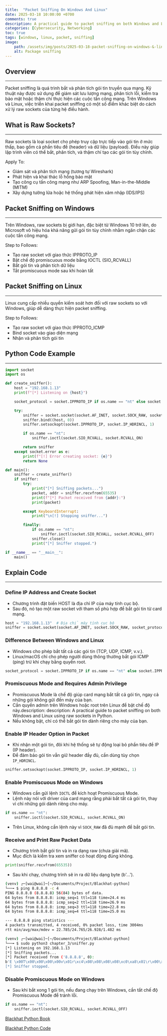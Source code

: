 ```yaml
---
title:  "Packet Sniffing On Windows And Linux"
date: 2025-03-18 10:00:00 +0700
comments: true
description: A practical guide to packet sniffing on both Windows and Linux using raw sockets in Python.
categories: [Cybersecurity, Networking]
toc: true
tags: [windows, linux, packet, sniffing]
image:
    path: /assets/img/posts/2025-03-18-packet-sniffing-on-windows-&-linux/packet_sniffing.png
    alt: Package sniffing
---
```


## Overview
---
Packet sniffing là quá trình bắt và phân tích gói tin truyền qua mạng. Kỹ thuật này được sử dụng để giám sát lưu lượng mạng, phân tích lỗi, kiểm tra bảo mật hoặc thậm chí thực hiện các cuộc tấn công mạng. Trên Windows và Linux, việc triển khai packet sniffing có một số điểm khác biệt do cách xử lý raw sockets của từng hệ điều hành.

## What is Raw Sockets?
---
Raw sockets là loại socket cho phép truy cập trực tiếp vào gói tin ở mức thấp, bao gồm cả phần tiêu đề (header) và dữ liệu (payload). Điều này giúp lập trình viên có thể bắt, phân tích, và thậm chí tạo các gói tin tùy chỉnh.

Apply To:
* Giám sát và phân tích mạng (tương tự Wireshark)
* Phát hiện và khai thác lỗ hổng bảo mật
* Tạo công cụ tấn công mạng như ARP Spoofing, Man-in-the-Middle (MITM)
* Xây dựng tường lửa hoặc hệ thống phát hiện xâm nhập (IDS/IPS)

## Packet Sniffing on Windows
---
Trên Windows, raw sockets bị giới hạn, đặc biệt từ Windows 10 trở lên, do Microsoft vô hiệu hóa khả năng gửi gói tin tùy chỉnh nhằm ngăn chặn các cuộc tấn công mạng.

Step to Follows:
* Tạo raw socket với giao thức IPPROTO_IP
* Bật chế độ promiscuous mode bằng IOCTL (SIO_RCVALL)
* Bắt gói tin và phân tích dữ liệu
* Tắt promiscuous mode sau khi hoàn tất

## Packet Sniffing on Linux
---
Linux cung cấp nhiều quyền kiểm soát hơn đối với raw sockets so với Windows, giúp dễ dàng thực hiện packet sniffing.

Step to Follows:
* Tạo raw socket với giao thức IPPROTO_ICMP
* Bind socket vào giao diện mạng
* Nhận và phân tích gói tin

## Python Code Example
---
```python
import socket
import os

def create_sniffer():
    host = "192.168.1.13"
    print(f"[*] Listening on {host}")

    socket_protocol = socket.IPPROTO_IP if os.name == "nt" else socket.IPPROTO_ICMP

    try:
        sniffer = socket.socket(socket.AF_INET, socket.SOCK_RAW, socket_protocol)
        sniffer.bind((host, 0))
        sniffer.setsockopt(socket.IPPROTO_IP, socket.IP_HDRINCL, 1)

        if os.name == "nt":
            sniffer.ioctl(socket.SIO_RCVALL, socket.RCVALL_ON)

        return sniffer
    except socket.error as e:
        print(f"[!] Error creating socket: {e}")
        return None

def main():
    sniffer = create_sniffer()
    if sniffer:
        try:
            print("[*] Sniffing packets...")
            packet, addr = sniffer.recvfrom(65535)
            print(f"[*] Packet received from {addr}:")
            print(packet)

        except KeyboardInterrupt:
            print("\n[!] Stopping sniffer...")

        finally:
            if os.name == "nt":
                sniffer.ioctl(socket.SIO_RCVALL, socket.RCVALL_OFF)
            sniffer.close()
            print("[*] Sniffer stopped.")

if __name__ == "__main__":
    main()
```

## Explain Code
---
### Define IP Address and Create Socket
* Chương trình đặt biến HOST là địa chỉ IP của máy tính cục bộ.
* Sau đó, nó tạo một raw socket với tham số phù hợp để bắt gói tin từ card mạng.

```python
host = "192.168.1.13"  # Địa chỉ máy tính cục bộ
sniffer = socket.socket(socket.AF_INET, socket.SOCK_RAW, socket_protocol)
```

### Difference Between Windows and Linux
* Windows cho phép bắt tất cả các gói tin (TCP, UDP, ICMP, v.v.).
* Linux/macOS chỉ cho phép người dùng thông thường bắt gói ICMP (ping) trừ khi chạy bằng quyền root.

```python
socket_protocol = socket.IPPROTO_IP if os.name == "nt" else socket.IPPROTO_ICMP
```

### Promiscuous Mode and Requires Admin Privilege
* Promiscuous Mode là chế độ giúp card mạng bắt tất cả gói tin, ngay cả những gói không gửi đến máy của bạn.
* Cần quyền admin trên Windows hoặc root trên Linux để bật chế độ này.description: description: A practical guide to packet sniffing on both Windows and Linux using raw sockets in Python.
* Nếu không bật, chỉ có thể bắt gói tin dành riêng cho máy của bạn.

### Enable IP Header Option in Packet
* Khi nhận một gói tin, đôi khi hệ thống sẽ tự động loại bỏ phần tiêu đề IP (IP header).
* Để đảm bảo gói tin vẫn giữ header đầy đủ, cần dùng tùy chọn `IP_HDRINCL`.

```python
sniffer.setsockopt(socket.IPPROTO_IP, socket.IP_HDRINCL, 1)
```

### Enable Promiscuous Mode on Windows
* Windows cần gửi lệnh `IOCTL` để kích hoạt Promiscuous Mode.
* Lệnh này nói với driver của card mạng rằng phải bắt tất cả gói tin, thay vì chỉ những gói dành riêng cho máy.

```python
if os.name == "nt":
    sniffer.ioctl(socket.SIO_RCVALL, socket.RCVALL_ON)
```

* Trên Linux, không cần lệnh này vì `SOCK_RAW` đã đủ mạnh để bắt gói tin.

### Receive and Print Raw Packet Data
* Chương trình bắt gói tin và in ra dạng raw (chưa giải mã).
* Mục đích là kiểm tra xem sniffer có hoạt động đúng không.

```python
print(sniffer.recvfrom(65535))
```

* Sau khi chạy, chương trình sẽ in ra dữ liệu dạng byte (b'...').

```bash
(venv) ┌─[wai@wai]─[~/Documents/Project/Blackhat-python]
└──╼ $ ping 8.8.8.8 -c 4
PING 8.8.8.8 (8.8.8.8) 56(84) bytes of data.
64 bytes from 8.8.8.8: icmp_seq=1 ttl=118 time=24.4 ms
64 bytes from 8.8.8.8: icmp_seq=2 ttl=118 time=26.9 ms
64 bytes from 8.8.8.8: icmp_seq=3 ttl=118 time=22.8 ms
64 bytes from 8.8.8.8: icmp_seq=4 ttl=118 time=25.0 ms

--- 8.8.8.8 ping statistics ---
4 packets transmitted, 4 received, 0% packet loss, time 3004ms
rtt min/avg/max/mdev = 22.785/24.765/26.928/1.482 ms
```

```bash
(venv) ┌─[wai@wai]─[~/Documents/Project/Blackhat-python]
└──╼ $ sudo python3 chapter_3/sniffer.py 
[*] Listening on 192.168.1.13
[*] Sniffing packets...
[*] Packet received from ('8.8.8.8', 0):
b'E \x00T\x00\x00\x00\x00v\x01r\xc4\x08\x08\x08\x08\xc0\xa8\x01\r\x00\x00\xe6\x05\x1d\xb4\x00\x01x\xd2\xd8g\x00\x00\x00\x00\xe07\x0c\x00\x00\x00\x00\x00\x10\x11\x12\x13\x14\x15\x16\x17\x18\x19\x1a\x1b\x1c\x1d\x1e\x1f !"#$%&\'()*+,-./01234567' 
[*] Sniffer stopped.
```

### Disable Promiscuous Mode on Windows
* Sau khi bắt xong 1 gói tin, nếu đang chạy trên Windows, cần tắt chế độ Promiscuous Mode để tránh lỗi.

```python
if os.name == "nt":
    sniffer.ioctl(socket.SIO_RCVALL, socket.RCVALL_OFF)
```

[Blackhat Python Book](https://github.com/bhavyagoel/BlackArch/blob/main/Black%20Hat%20Python%2C%202nd%20Edition%20by%20Justin%20Seitz%20%20Tim%20Arnold%20%5BJustin%20Seitz%5D.pdf)

[Blackhat Python Code](https://github.com/EONRaider/blackhat-python3)